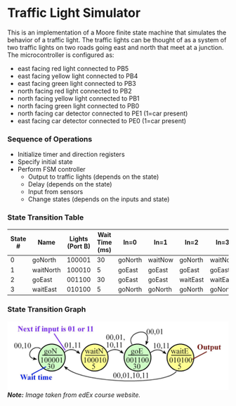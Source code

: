 # Traffic Light Simulator

This is an implementation of a Moore finite state machine that simulates the behavior of a traffic light. The traffic lights can be thought of as a system of two traffic lights on two roads going east and north that meet at a junction.
The microcontroller is configured as:
- east facing red light connected to PB5
- east facing yellow light connected to PB4
- east facing green light connected to PB3
- north facing red light connected to PB2
- north facing yellow light connected to PB1
- north facing green light connected to PB0
- north facing car detector connected to PE1 (1=car present)
- east facing car detector connected to PE0 (1=car present)

### Sequence of Operations
- Initialize timer and direction registers
- Specify initial state
- Perform FSM controller
    - Output to traffic lights (depends on the state)
    - Delay (depends on the state)
    - Input from sensors
    - Change states (depends on the inputs and state)

### State Transition Table
| State # | Name | Lights (Port B) | Wait Time (ms)| In=0 | In=1 | In=2 | In=3 |
| --------|------|--------|-----------|------|------|------|------|
| 0       | goNorth | 100001   | 30   | goNorth | waitNow | goNorth | waitNow |
| 1       | waitNorth | 100010 | 5    | goEast  | goEast  | goEast  | goEast  |
| 2       | goEast | 001100    | 30   | goEast  | goEast  | waitEast| waitEast|
| 3       | waitEast | 010100  | 5    | goNorth | goNorth | goNorth | goNorth |

### State Transition Graph
![State Transition Graph](stateTransitionGraph.png)
***Note:** Image taken from edEx course website.*
